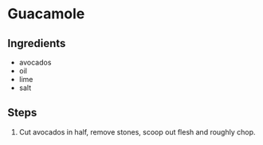 # Guacamole

## Ingredients

- avocados
- oil
- lime
- salt

## Steps

1. Cut avocados in half, remove stones, scoop out flesh and roughly chop.
